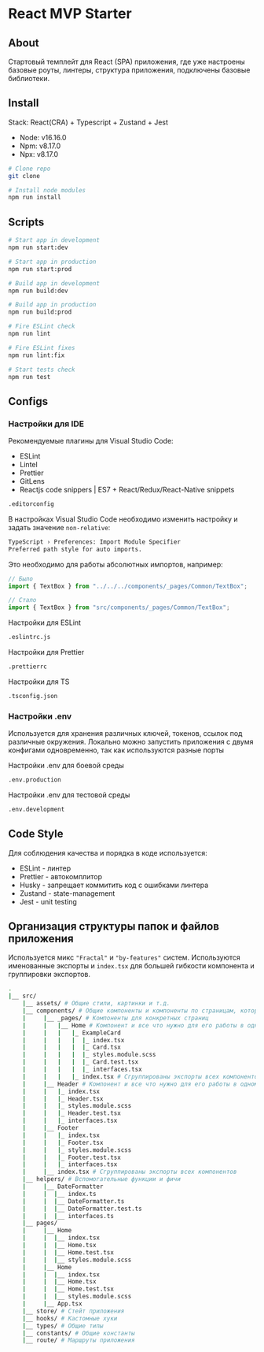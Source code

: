 # React MVP Starter

## About

Стартовый темплейт для React (SPA) приложения, где уже настроены базовые роуты, линтеры, структура приложения, подключены базовые библиотеки.

## Install

Stack: React(CRA) + Typescript + Zustand + Jest

- Node: v16.16.0
- Npm: v8.17.0
- Npx: v8.17.0

```sh
# Clone repo
git clone

# Install node modules
npm run install
```

## Scripts

```sh
# Start app in development
npm run start:dev

# Start app in production
npm run start:prod

# Build app in development
npm run build:dev

# Build app in production
npm run build:prod

# Fire ESLint check
npm run lint

# Fire ESLint fixes
npm run lint:fix

# Start tests check
npm run test
```

## Configs

### Настройки для IDE

Рекомендуемые плагины для Visual Studio Code:

- ESLint
- Lintel
- Prettier
- GitLens
- Reactjs code snippers | ES7 + React/Redux/React-Native snippets

```sh
.editorconfig
```

В настройках Visual Studio Code необходимо изменить настройку и задать значение `non-relative`:

```sh
TypeScript › Preferences: Import Module Specifier
Preferred path style for auto imports.
```

Это необходимо для работы абсолютных импортов, например:

```ts
// Было
import { TextBox } from "../../../components/_pages/Common/TextBox";

// Стало
import { TextBox } from "src/components/_pages/Common/TextBox";
```

Настройки для ESLint

```sh
.eslintrc.js
```

Настройки для Prettier

```sh
.prettierrc
```

Настройки для TS

```sh
.tsconfig.json
```

### Настройки .env

Используется для хранения различных ключей, токенов, ссылок под различные окружения. Локально можно запустить приложения с двумя конфигами одновременно, так как используются разные порты

Настройки .env для боевой среды

```sh
.env.production
```

Настройки .env для тестовой среды

```sh
.env.development
```

## Code Style

Для соблюдения качества и порядка в коде используется:

- ESLint - линтер
- Prettier - автокомплитор
- Husky - запрещает коммитить код с ошибками линтера
- Zustand - state-management
- Jest - unit testing

## Организация структуры папок и файлов приложения

Используется микс `"Fractal"` и `"by-features"` систем. Используются именованные экспорты и `index.tsx` для большей гибкости компонента и группировки экспортов.

```sh
.
|__ src/
    |__ assets/ # Общие стили, картинки и т.д.
    |__ components/ # Общие компоненты и компоненты по страницам, которые могут быть переиспользованы на любой странице
    |     |__ _pages/ # Компоненты для конкретных страниц
    |     |   |__ Home # Компонент и все что нужно для его работы в одном месте
    |     |   |   |_ ExampleCard
    |     |   |   |  |_ index.tsx
    |     |   |   |  |_ Card.tsx
    |     |   |   |  |_ styles.module.scss
    |     |   |   |  |_ Card.test.tsx
    |     |   |   |  |_ interfaces.tsx
    |     |   |   |_ index.tsx # Сгруппированы экспорты всех компонентов
    |     |__ Header # Компонент и все что нужно для его работы в одном месте
    |     |   |_ index.tsx
    |     |   |_ Header.tsx
    |     |   |_ styles.module.scss
    |     |   |_ Header.test.tsx
    |     |   |_ interfaces.tsx
    |     |__ Footer
    |     |   |_ index.tsx
    |     |   |_ Footer.tsx
    |     |   |_ styles.module.scss
    |     |   |_ Footer.test.tsx
    |     |   |_ interfaces.tsx
    |     |__ index.tsx # Сгруппированы экспорты всех компонентов
    |__ helpers/ # Вспомогательные функции и фичи
    |     |__ DateFormatter
    |     |  |__ index.ts
    |     |  |__ DateFormatter.ts
    |     |  |__ DateFormatter.test.ts
    |     |  |__ interfaces.ts
    |__ pages/
    |     |__ Home
    |     |  |__ index.tsx
    |     |  |__ Home.tsx
    |     |  |__ Home.test.tsx
    |     |  |__ styles.module.scss
    |     |__ Home
    |     |  |__ index.tsx
    |     |  |__ Home.tsx
    |     |  |__ Home.test.tsx
    |     |  |__ styles.module.scss
    |     |__ App.tsx
    |__ store/ # Cтейт приложения
    |__ hooks/ # Кастомные хуки
    |__ types/ # Общие типы
    |__ constants/ # Общие константы
    |__ route/ # Маршруты приложения
```
